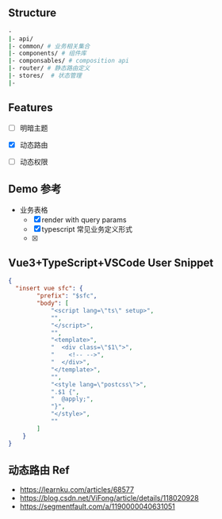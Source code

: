 
## Structure

``` bash
- 
|- api/
|- common/ # 业务相关集合
|- components/ # 组件库
|- componsables/ # composition api
|- router/ # 静态路由定义
|- stores/  # 状态管理
|- 

```

## Features

- [ ] 明暗主题
- [x] 动态路由
- [ ] 动态权限


## Demo 参考

- 业务表格
  - [x] render with query params
  - [x] typescript 常见业务定义形式
  - [x]



## Vue3+TypeScript+VSCode User Snippet

``` json
{
  "insert vue sfc": {
		"prefix": "$sfc",
		"body": [
			"<script lang=\"ts\" setup>",
			"",
			"</script>",
			"",
			"<template>",
  			"  <div class=\"$1\">",
			"    <!-- -->",
  			"  </div>",
			"</template>",
			"",
			"<style lang=\"postcss\">",
			".$1 {",
  			"  @apply;",
			"}",
			"</style>",
			""
		]
	}
}
```


## 动态路由 Ref

- <https://learnku.com/articles/68577>
- <https://blog.csdn.net/ViFong/article/details/118020928>
- <https://segmentfault.com/a/1190000040631051>
